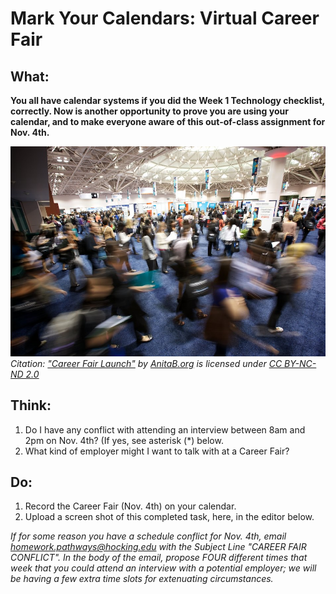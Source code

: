 # Mark Your Calendars: Virtual Career Fair
## What:
**You all have calendar systems if you did the Week 1 Technology checklist, correctly. Now is another opportunity to prove you are using your calendar, and to make everyone aware of this out-of-class assignment for Nov. 4th.**

![Mark Your Calendars: Virtual Career Fair Graphic](/Week%20Four%20-%20Nailing%20the%20Career%20Fair\After%20Class\Mark%20Your%20Calendars%20-%20Virtual%20Career%20Fair%20Graphic.jpg)
*Citation: ["Career Fair Launch"](https://www.flickr.com/photos/24640493@N06/10173095625) by [AnitaB.org](https://www.flickr.com/photos/24640493@N06) is licensed under [CC BY-NC-ND 2.0](https://creativecommons.org/licenses/by-nc-nd/2.0/?ref=ccsearch&atype=rich)*

## Think:
1. Do I have any conflict with attending an interview between 8am and 2pm on Nov. 4th? (If yes, see asterisk (*) below.
2. What kind of employer might I want to talk with at a Career Fair?

## Do:
1. Record the Career Fair (Nov. 4th) on your calendar.
2. Upload a screen shot of this completed task, here, in the editor below.

*If for some reason you have a schedule conflict for Nov. 4th, email <homework.pathways@hocking.edu> with the Subject Line "CAREER FAIR CONFLICT". In the body of the email, propose FOUR different times that week that you could attend an interview with a potential employer; we will be having a few extra time slots for extenuating circumstances.*

